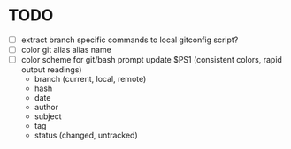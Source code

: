 # TODO

- [ ] extract branch specific commands to local gitconfig script?
- [ ] color git alias alias name
- [ ] color scheme for git/bash prompt update $PS1 (consistent colors, rapid output readings)
  - branch (current, local, remote) 
  - hash
  - date
  - author
  - subject
  - tag
  - status (changed, untracked)
